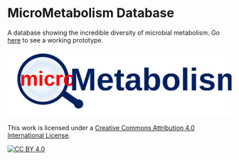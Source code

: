 # MicroMetabolism Database

A database showing the incredible diversity of microbial metabolism.  Go <a href="https://timothy-hackmann.shinyapps.io/MicroMetabolismDatabase/">here</a> to see a working prototype.


[![MicroMetabolism](https://github.com/thackmann/MicroMetabolismDatabase/blob/main/logo.svg)](https://timothy-hackmann.shinyapps.io/MicroMetabolismDatabase/)

This work is licensed under a
[Creative Commons Attribution 4.0 International License][cc-by].

[![CC BY 4.0][cc-by-image]][cc-by]

[cc-by]: http://creativecommons.org/licenses/by/4.0/
[cc-by-image]: https://i.creativecommons.org/l/by/4.0/88x31.png
[cc-by-shield]: https://img.shields.io/badge/License-CC%20BY%204.0-lightgrey.svg
